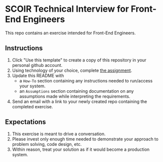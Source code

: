 # SCOIR Technical Interview for Front-End Engineers
This repo contains an exercise intended for Front-End Engineers.

## Instructions
1. Click "Use this template" to create a copy of this repository in your personal github account.
1. Using technology of your choice, complete [the assignment](./Assignment.md).
1. Update this README with
    * a `How-To` section containing any instructions needed to run/access your system.
    * an `Assumptions` section containing documentation on any assumptions made while interpreting the requirements.
1. Send an email with a link to your newly created repo containing the completed exercise.


## Expectations
1. This exercise is meant to drive a conversation.
1. Please invest only enough time needed to demonstrate your approach to problem solving, code design, etc.
1. Within reason, treat your solution as if it would become a production system.
